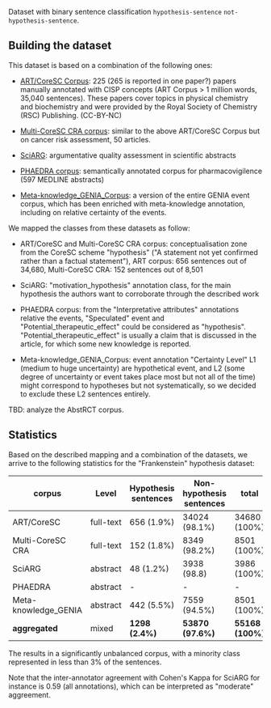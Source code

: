 Dataset with binary sentence classification `hypothesis-sentence` `not-hypothesis-sentence`.

## Building the dataset

This dataset is based on a combination of the following ones: 

- [ART/CoreSC Corpus](https://www.aber.ac.uk/en/cs/research/cb/projects/art/art-corpus/): 225 (265 is reported in one paper?) papers manually annotated with CISP concepts (ART Corpus > 1 million words, 35,040 sentences). These papers cover topics in physical chemistry and biochemistry and were provided by the Royal Society of Chemistry (RSC) Publishing. (CC-BY-NC)

- [Multi-CoreSC CRA corpus](http://www.sapientaproject.com/links#multi-coresc-cra-corpus-mccra): similar to the above ART/CoreSC Corpus but on cancer risk assessment, 50 articles. 

- [SciARG](https://github.com/LaSTUS-TALN-UPF/SciARG): argumentative quality assessment in scientific abstracts

- [PHAEDRA corpus](http://www.nactem.ac.uk/PHAEDRA): semantically annotated corpus for pharmacovigilence (597 MEDLINE abstracts)  

- [Meta-knowledge_GENIA_Corpus](http://www.nactem.ac.uk/meta-knowledge/download.php): a version of the entire GENIA event corpus, which has been enriched with meta-knowledge annotation, including on relative certainty of the events. 

We mapped the classes from these datasets as follow: 

- ART/CoreSC and Multi-CoreSC CRA corpus: conceptualisation zone from the CoreSC scheme "hypothesis" ("A statement not yet confirmed rather than a factual statement"), ART corpus: 656 sentences out of 34,680, Multi-CoreSC CRA: 152 sentences out of 8,501

- SciARG: "motivation_hypothesis" annotation class, for the main hypothesis the authors want to corroborate through the described work

- PHAEDRA corpus: from the "Interpretative attributes" annotations relative the events, "Speculated" event and "Potential_therapeutic_effect" could be considered as "hypothesis". "Potential_therapeutic_effect" is usually a claim that is discussed in the article, for which some new knowledge is reported. 

- Meta-knowledge_GENIA_Corpus: event annotation "Certainty Level" L1 (medium to huge uncertainty) are hypothetical event, and L2 (some degree of uncertainty or event takes place most but not all of the time) might correspond to hypotheses but not systematically, so we decided to exclude these L2 sentences entirely.

TBD: analyze the AbstRCT corpus.

## Statistics

Based on the described mapping and a combination of the datasets, we arrive to the following statistics for the "Frankenstein" hypothesis dataset: 


| corpus               | Level   | Hypothesis sentences | Non-hypothesis sentences | total        | 
|---                   |---      |---                   |---                       |---           |
| ART/CoreSC           |full-text| 656 (1.9%)           | 34024 (98.1%)            | 34680 (100%) |
| Multi-CoreSC CRA     |full-text| 152 (1.8%)           | 8349 (98.2%)             | 8501 (100%)  |
| SciARG               | abstract| 48 (1.2%)            | 3938 (98.8)              | 3986 (100%)  |
| PHAEDRA              | abstract| -                    | -                        | -            |
| Meta-knowledge_GENIA | abstract| 442 (5.5%)           | 7559 (94.5%)             | 8501 (100%)  |
| __aggregated__       | mixed   | __1298 (2.4%)__      | __53870 (97.6%)__        | __55168 (100%)__ |

The results in a significantly unbalanced corpus, with a minority class represented in less than 3% of the sentences. 

Note that the inter-annotator agreement with Cohen's Kappa for SciARG for instance is 0.59 (all annotations), which can be interpreted as "moderate" aggreement.
